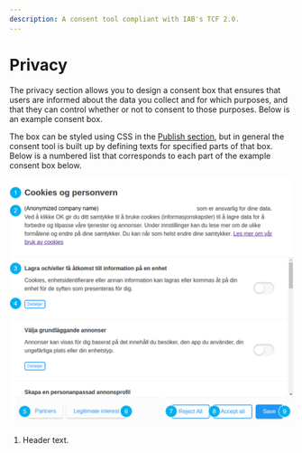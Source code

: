 ```yaml
---
description: A consent tool compliant with IAB's TCF 2.0.
---
```


# Privacy

The privacy section allows you to design a consent box that ensures that users are informed about the data you collect and for which purposes, and that they can control whether or not to consent to those purposes. Below is an example consent box.

The box can be styled using CSS in the [Publish section](publish.md), but in general the consent tool is built up by defining texts for specified parts of that box. Below is a numbered list that corresponds to each part of the example consent box below. 

![Example consent box.](../.gitbook/assets/consent-example-2.png)

1. Header text.



